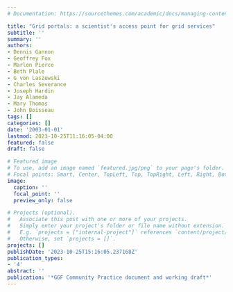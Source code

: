 ```yaml
---
# Documentation: https://sourcethemes.com/academic/docs/managing-content/

title: "Grid portals: a scientist's access point for grid services"
subtitle: ''
summary: ''
authors:
- Dennis Gannon
- Geoffrey Fox
- Marlon Pierce
- Beth Plale
- G von Laszewski
- Charles Severance
- Joseph Hardin
- Jay Alameda
- Mary Thomas
- John Boisseau
tags: []
categories: []
date: '2003-01-01'
lastmod: 2023-10-25T11:16:05-04:00
featured: false
draft: false

# Featured image
# To use, add an image named `featured.jpg/png` to your page's folder.
# Focal points: Smart, Center, TopLeft, Top, TopRight, Left, Right, BottomLeft, Bottom, BottomRight.
image:
  caption: ''
  focal_point: ''
  preview_only: false

# Projects (optional).
#   Associate this post with one or more of your projects.
#   Simply enter your project's folder or file name without extension.
#   E.g. `projects = ["internal-project"]` references `content/project/deep-learning/index.md`.
#   Otherwise, set `projects = []`.
projects: []
publishDate: '2023-10-25T15:16:05.237168Z'
publication_types:
- '4'
abstract: ''
publication: '*GGF Community Practice document and working draft*'
---
```

